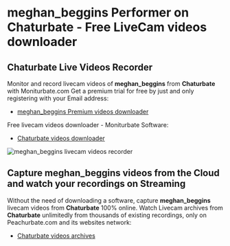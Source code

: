 # meghan_beggins Performer on Chaturbate - Free LiveCam videos downloader

## Chaturbate Live Videos Recorder

Monitor and record livecam videos of **meghan_beggins** from **Chaturbate** with Moniturbate.com
Get a premium trial for free by just and only registering with your Email address:
* [meghan_beggins Premium videos downloader](https://moniturbate.com/request-demo-licence-key.html)

Free livecam videos downloader - Moniturbate Software:
* [Chaturbate videos downloader](https://moniturbate.com/moniturbate-download-software.html)

![meghan_beggins livecam videos recorder](https://peachurnet.com/templates/moniturbate-software.png)


## Capture meghan_beggins videos from the Cloud and watch your recordings on Streaming

Without the need of downloading a software, capture **meghan_beggins** livecam videos from **Chaturbate** 100% online.
Watch Livecam archives from **Chaturbate** unlimitedly from thousands of existing recordings, only on Peachurbate.com and its websites network:
* [Chaturbate videos archives](https://peachurnet.com/)